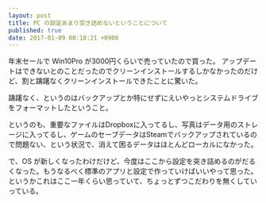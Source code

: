 ```yaml
---
layout: post
title: PC の設定あまり突き詰めないということについて
published: true
date: 2017-01-09 00:18:21 +0900
---
```


年末セールで Win10Pro が3000円くらいで売っていたので買った。
アップデートはできないとのことだったのでクリーンインストールするしかなかったのだけど、割と躊躇なくクリーンインストールできたことに驚いた。

躊躇なく、というのはバックアップとか特にせずにえいやっとシステムドライブをフォーマットしたということ。

というのも、重要なファイルはDropboxに入ってるし、写真はデータ用のストレージに入ってるし、ゲームのセーブデータはSteamでバックアップされているので問題ない、という状況で、消えて困るデータはほとんどローカルになかった。

で、OS が新しくなったわけだけど、今度はここから設定を突き詰めるのがだるくなった。もうなるべく標準のアプリと設定で作っていけばいいやって思った。というかこれはここ一年くらい思っていて、ちょっとずつこだわりを無くしていっている。

